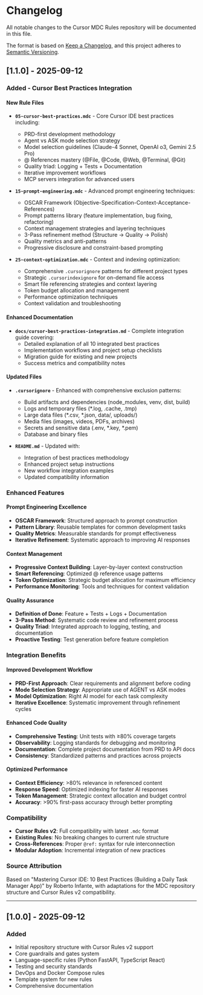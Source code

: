 

# Changelog

All notable changes to the Cursor MDC Rules repository will be documented in this file.

The format is based on [Keep a Changelog](https://keepachangelog.com/en/1.0.0/),
and this project adheres to [Semantic Versioning](https://semver.org/spec/v2.0.0.html).

## [1.1.0] - 2025-09-12

### Added - Cursor Best Practices Integration

#### New Rule Files
- **`05-cursor-best-practices.mdc`** - Core Cursor IDE best practices including:
  - PRD-first development methodology
  - Agent vs ASK mode selection strategy
  - Model selection guidelines (Claude-4 Sonnet, OpenAI o3, Gemini 2.5 Pro)
  - @ References mastery (@File, @Code, @Web, @Terminal, @Git)
  - Quality triad: Logging + Tests + Documentation
  - Iterative improvement workflows
  - MCP servers integration for advanced users

- **`15-prompt-engineering.mdc`** - Advanced prompt engineering techniques:
  - OSCAR Framework (Objective-Specification-Context-Acceptance-References)
  - Prompt patterns library (feature implementation, bug fixing, refactoring)
  - Context management strategies and layering techniques
  - 3-Pass refinement method (Structure → Quality → Polish)
  - Quality metrics and anti-patterns
  - Progressive disclosure and constraint-based prompting

- **`25-context-optimization.mdc`** - Context and indexing optimization:
  - Comprehensive `.cursorignore` patterns for different project types
  - Strategic `.cursorindexignore` for on-demand file access
  - Smart file referencing strategies and context layering
  - Token budget allocation and management
  - Performance optimization techniques
  - Context validation and troubleshooting

#### Enhanced Documentation
- **`docs/cursor-best-practices-integration.md`** - Complete integration guide covering:
  - Detailed explanation of all 10 integrated best practices
  - Implementation workflows and project setup checklists
  - Migration guide for existing and new projects
  - Success metrics and compatibility notes

#### Updated Files
- **`.cursorignore`** - Enhanced with comprehensive exclusion patterns:
  - Build artifacts and dependencies (node_modules, venv, dist, build)
  - Logs and temporary files (*.log, .cache, .tmp)
  - Large data files (*.csv, *.json, data/, uploads/)
  - Media files (images, videos, PDFs, archives)
  - Secrets and sensitive data (.env, *.key, *.pem)
  - Database and binary files

- **`README.md`** - Updated with:
  - Integration of best practices methodology
  - Enhanced project setup instructions
  - New workflow integration examples
  - Updated compatibility information

### Enhanced Features

#### Prompt Engineering Excellence
- **OSCAR Framework**: Structured approach to prompt construction
- **Pattern Library**: Reusable templates for common development tasks
- **Quality Metrics**: Measurable standards for prompt effectiveness
- **Iterative Refinement**: Systematic approach to improving AI responses

#### Context Management
- **Progressive Context Building**: Layer-by-layer context construction
- **Smart Referencing**: Optimized @ reference usage patterns
- **Token Optimization**: Strategic budget allocation for maximum efficiency
- **Performance Monitoring**: Tools and techniques for context validation

#### Quality Assurance
- **Definition of Done**: Feature + Tests + Logs + Documentation
- **3-Pass Method**: Systematic code review and refinement process
- **Quality Triad**: Integrated approach to logging, testing, and documentation
- **Proactive Testing**: Test generation before feature completion

### Integration Benefits

#### Improved Development Workflow
- **PRD-First Approach**: Clear requirements and alignment before coding
- **Mode Selection Strategy**: Appropriate use of AGENT vs ASK modes
- **Model Optimization**: Right AI model for each task complexity
- **Iterative Excellence**: Systematic improvement through refinement cycles

#### Enhanced Code Quality
- **Comprehensive Testing**: Unit tests with ≥80% coverage targets
- **Observability**: Logging standards for debugging and monitoring
- **Documentation**: Complete project documentation from PRD to API docs
- **Consistency**: Standardized patterns and practices across projects

#### Optimized Performance
- **Context Efficiency**: >80% relevance in referenced content
- **Response Speed**: Optimized indexing for faster AI responses
- **Token Management**: Strategic context allocation and budget control
- **Accuracy**: >90% first-pass accuracy through better prompting

### Compatibility
- **Cursor Rules v2**: Full compatibility with latest `.mdc` format
- **Existing Rules**: No breaking changes to current rule structure
- **Cross-References**: Proper `@ref:` syntax for rule interconnection
- **Modular Adoption**: Incremental integration of new practices

### Source Attribution
Based on "Mastering Cursor IDE: 10 Best Practices (Building a Daily Task Manager App)" by Roberto Infante, with adaptations for the MDC repository structure and Cursor Rules v2 compatibility.

---

## [1.0.0] - 2025-09-12

### Added
- Initial repository structure with Cursor Rules v2 support
- Core guardrails and gates system
- Language-specific rules (Python FastAPI, TypeScript React)
- Testing and security standards
- DevOps and Docker Compose rules
- Template system for new rules
- Comprehensive documentation

